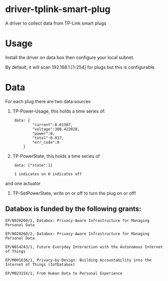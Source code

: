 # driver-tplink-smart-plug

A driver to collect data from TP-Link smart plugs

# Usage

Install the driver on data box then configure your local subnet.

By default, it will scan 192.168.1.[1-254] for plugs but this is configurable.

# Data

For each plug there are two data sources

1) TP-Power-Usage, this holds a time series of:
```
    data: {
            "current":0.01587,
            "voltage":300.422028,
            "power":0,
            "total":0.017,
            "err_code":0
        }
```
2) TP-PowerState, this holds a time series of
```
    data: {"state":1}

    1 indicates on 0 indicates off
```

and one actuator

1) TP-SetPowerState, write on or off to turn the plug on or off!

## Databox is funded by the following grants:

```
EP/N028260/1, Databox: Privacy-Aware Infrastructure for Managing Personal Data

EP/N028260/2, Databox: Privacy-Aware Infrastructure for Managing Personal Data

EP/N014243/1, Future Everyday Interaction with the Autonomous Internet of Things

EP/M001636/1, Privacy-by-Design: Building Accountability into the Internet of Things (IoTDatabox)

EP/M02315X/1, From Human Data to Personal Experience

```